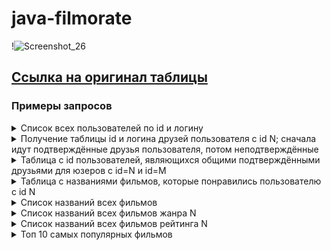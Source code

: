 # java-filmorate
!![Screenshot_26](https://github.com/GordeevGleb/java-filmorate/assets/146061679/2fd236d1-ed11-4739-a937-b8a573402432)



## [Cсылка на оригинал таблицы](https://dbdiagram.io/d/65e9f26ab1f3d4062c63b323)
### Примеры запросов
<details>
<summary>Cписок всех пользователей по id и логину</summary>
SELECT id,
       login
FROM user;
</details>

<details>
<summary>Получение таблицы id и логина друзей пользователя с id N; сначала идут подтверждённые друзья пользователя, потом неподтверждённые</summary>
SELECT u.user_id,
       u.login
FROM user AS u
LEFT JOIN friendship AS f ON u.user_id = f.friend_id
WHERE f.user_id = N AND f.is_friend = 'true'
UNION
SELECT u.user_id,
       u.login
FROM user AS u
LEFT JOIN friendship AS f ON u.user_id = f.friend_id
WHERE f.user_id = N AND f.is_friend = 'false';         
</details>

<details>
<summary>Таблица с id пользователей, являющихся общими подтверждёнными друзьями для юзеров с id=N и id=M</summary>
SELECT u.user_id,
       u.login
FROM user AS u
LEFT JOIN friendship AS f1 ON u.user_id = f1.friend_id
LEFT JOIN friendship AS f2 ON u.user_id = f2.friend_id
WHERE (f1.user_id = N AND f1.is_friend = 'true')
       AND (f2.user_id = M and f2.is_friend = 'true');        
</details>

<details>
<summary>Таблица с названиями фильмов, которые понравились пользователю с id N</summary>
SELECT f.title
FROM film AS f
LEFT JOIN like AS l ON f.film_id = l.film_id
LEFT JOIN user AS u ON l.user_id = u.user_id
WHERE u.user_id = N;
</details>

<details>
<summary>Список названий всех фильмов</summary>
SELECT title
FROM film;
</details>

<details>
<summary>Список названий всех фильмов жанра N</summary>
SELECT f.title
FROM film AS f
INNER JOIN film_genre AS fg ON f.film_id = fg.film_id
INNER JOIN genre AS g ON fg.genre_id = g.genre_id       
WHERE g.name = N;
</details>

<details>
<summary>Список названий всех фильмов рейтинга N</summary>
SELECT f.title
FROM film AS f
INNER JOIN rating AS r ON f.rating_id = r.rating_id
WHERE r.name = N;
</details>

<details>
<summary>Топ 10 самых популярных фильмов</summary>
SELECT f.title,
       COUNT(user_id) AS likes_posted
FROM film AS f
INNER JOIN like AS l ON f.film_id = l.film_id
ORDER BY likes_posted DESC
LIMIT 10;  
</details>
